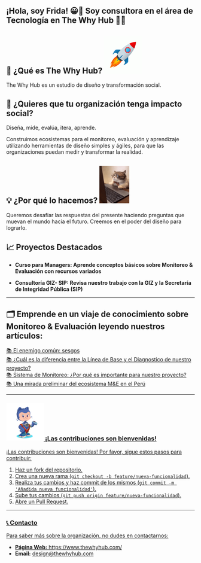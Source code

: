 ## ¡Hola, soy Frida! 😀🙌 Soy consultora en el área de Tecnología en The Why Hub 👩‍💻

## 📌 ¿Qué es The Why Hub? <img src="https://github.com/IT-The-Why-Hub/Personal/blob/main/cohete_twh.gif" width="100">

The Why Hub es un estudio de diseño y transformación social. 

## 📢 ¿Quieres que tu organización tenga impacto social? 

Diseña, mide, evalúa, itera, aprende.

Construimos ecosistemas para el monitoreo, evaluación y aprendizaje utilizando herramientas de diseño simples y ágiles, para que las organizaciones puedan medir y transformar la realidad.

## 💡 ¿Por qué lo hacemos? <img src="https://github.com/IT-The-Why-Hub/Personal/blob/main/cat_twh.gif" width="80">

Queremos desafiar las respuestas del presente haciendo preguntas que muevan el mundo hacia el futuro. Creemos en el poder del diseño para lograrlo.


## 📈 Proyectos Destacados

-  **Curso para Managers: Aprende conceptos básicos sobre Monitoreo & Evaluación con recursos variados**  
 

- **Consultoría GIZ- SIP: Revisa nuestro trabajo con la GIZ y la Secretaría de Integridad Pública (SIP)**  
  

---

## 🗂️ Emprende en un viaje de conocimiento sobre Monitoreo & Evaluación leyendo nuestros artículos: 

<div align="left"><a href="">📚 El enemigo común: sesgos </div>
<div align="left"><a href="https://www.thewhyhub.com/post/cu%C3%A1l-es-la-diferencia-entre-la-l%C3%ADnea-de-base-y-el-diagnostico-de-nuestro-proyecto">📚 ¿Cuál es la diferencia entre la Línea de Base y el Diagnostico de nuestro proyecto?</div>
<div align="left"><a href="https://www.thewhyhub.com/post/sistema-de-monitoreo-por-qu%C3%A9-es-importante-para-nuestro-proyecto"> 📚 Sistema de Monitoreo: ¿Por qué es importante para nuestro proyecto? </div>
<div align="left"><a href="https://www.thewhyhub.com/post/una-mirada-preliminar-del-ecosistema-m-e-en-el-per%C3%BA">📚 Una mirada preliminar del ecosistema M&E en el Perú</div>

---

### <img src="https://github.com/IT-The-Why-Hub/Personal/blob/main/octocat_twh.png" width="100"> ¡Las contribuciones son bienvenidas! 

¡Las contribuciones son bienvenidas! Por favor, sigue estos pasos para contribuir:

1. Haz un fork del repositorio.
2. Crea una nueva rama (`git checkout -b feature/nueva-funcionalidad`).
3. Realiza tus cambios y haz commit de los mismos (`git commit -m 'Añadida nueva funcionalidad'`).
4. Sube tus cambios (`git push origin feature/nueva-funcionalidad`).
5. Abre un Pull Request.

---

### 📞 Contacto

Para saber más sobre la organización, no dudes en contactarnos:

- **Página Web:** https://www.thewhyhub.com/
- **Email:** design@thewhyhub.com

